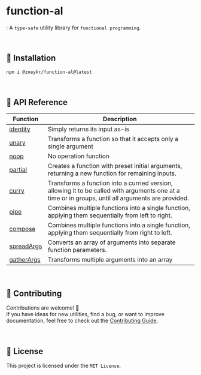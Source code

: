 # function-al

: A `type-safe` utility library for `functional programming`.

<br>

## 📌 Installation

```bash
npm i @zoeykr/function-al@latest
```

<br>

## 📌 API Reference

| Function                                 | Description                                                                                                                                         |
| ---------------------------------------- | --------------------------------------------------------------------------------------------------------------------------------------------------- |
| [identity](./src/identity/README.md)     | Simply returns its input as-is                                                                                                                      |
| [unary](./src/unary/README.md)           | Transforms a function so that it accepts only a single argument                                                                                     |
| [noop](./src/noop/README.md)             | No operation function                                                                                                                               |
| [partial](./src/partial/README.md)       | Creates a function with preset initial arguments, returning a new function for remaining inputs.                                                    |
| [curry](./src/curry/README.md)           | Transforms a function into a curried version, allowing it to be called with arguments one at a time or in groups, until all arguments are provided. |
| [pipe](./src/pipe/README.md)             | Combines multiple functions into a single function, applying them sequentially from left to right.                                                  |
| [compose](./src/compose/README.md)       | Combines multiple functions into a single function, applying them sequentially from right to left.                                                  |
| [spreadArgs](./src/spreadArgs/README.md) | Converts an array of arguments into separate function parameters.                                                                                   |
| [gatherArgs](./src/gatherArgs/README.md) | Transforms multiple arguments into an array                                                                                                         |

<br>

## 🤝 Contributing

Contributions are welcome! 👋  
If you have ideas for new utilities, find a bug, or want to improve documentation, feel free to check out the [Contributing Guide](./CONTRIBUTING.md).

<br>

## 📜 License

This project is licensed under the `MIT License`.
